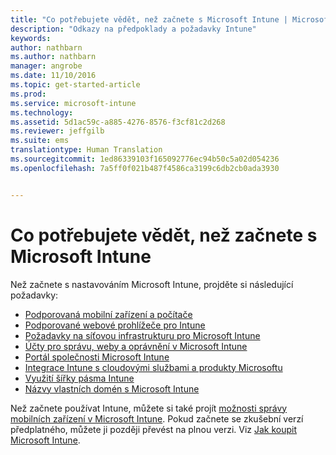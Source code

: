 ```yaml
---
title: "Co potřebujete vědět, než začnete s Microsoft Intune | Microsoft Intune"
description: "Odkazy na předpoklady a požadavky Intune"
keywords: 
author: nathbarn
ms.author: nathbarn
manager: angrobe
ms.date: 11/10/2016
ms.topic: get-started-article
ms.prod: 
ms.service: microsoft-intune
ms.technology: 
ms.assetid: 5d1ac59c-a885-4276-8576-f3cf81c2d268
ms.reviewer: jeffgilb
ms.suite: ems
translationtype: Human Translation
ms.sourcegitcommit: 1ed86339103f165092776ec94b50c5a02d054236
ms.openlocfilehash: 7a5ff0f021b487f4586ca3199c6db2cb0ada3930


---
```


# <a name="what-to-know-before-you-start-microsoft-intune"></a>Co potřebujete vědět, než začnete s Microsoft Intune

Než začnete s nastavováním Microsoft Intune, projděte si následující požadavky:

- [Podporovaná mobilní zařízení a počítače](supported-mobile-devices-and-computers.md)
- [Podporované webové prohlížeče pro Intune](supported-web-browsers.md)
- [Požadavky na síťovou infrastrukturu pro Microsoft Intune](network-infrastructure-requirements-for-microsoft-intune.md)
- [Účty pro správu, weby a oprávnění v Microsoft Intune](administrative-accounts-websites-perms.md)
- [Portál společnosti Microsoft Intune](microsoft-intune-company-portal.md)
- [Integrace Intune s cloudovými službami a produkty Microsoftu](integration-with-cloud-services.md)
- [Využití šířky pásma Intune](network-bandwidth-use.md)
- [Názvy vlastních domén s Microsoft Intune](domain-names-for-microsoft-intune.md)


Než začnete používat Intune, můžete si také projít [možnosti správy mobilních zařízení v Microsoft Intune](/intune/get-started/mobile-device-management-capabilities-in-microsoft-intune). Pokud začnete se zkušební verzí předplatného, můžete ji později převést na plnou verzi. Viz [Jak koupit Microsoft Intune](http://www.microsoft.com/en-us/server-cloud/products/microsoft-intune/Purchasing.aspx).



<!--HONumber=Nov16_HO2-->


